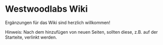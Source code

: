 # Westwoodlabs Wiki

Ergänzungen für das Wiki sind herzlich willkommen!

Hinweis: Nach dem hinzufügen von neuen Seiten, sollten diese, z.B. auf der Starteite, verlinkt werden.
